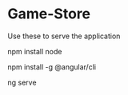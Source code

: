 # Game-Store


Use these to serve the application

npm install node

npm install -g @angular/cli

ng serve
